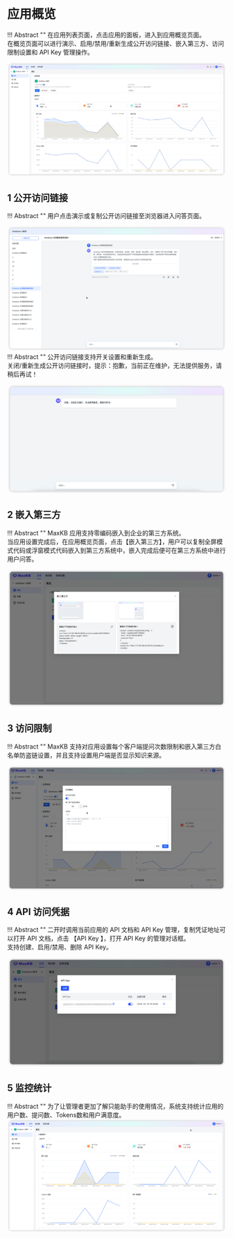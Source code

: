 
# 应用概览
!!! Abstract ""
    在应用列表页面，点击应用的面板，进入到应用概览页面。     
    在概览页面可以进行演示、启用/禁用/重新生成公开访问链接、嵌入第三方、访问限制设置和 API Key 管理操作。

![应用概览](../../img/index/UI.jpg)

## 1 公开访问链接
!!! Abstract ""
    用户点击演示或复制公开访问链接至浏览器进入问答页面。

![问答](../../img/app/QA.png)
!!! Abstract ""
    公开访问链接支持开关设置和重新生成。  
    关闭/重新生成公开访问链接时，提示：抱歉，当前正在维护，无法提供服务，请稍后再试！

![关闭服务](../../img/app/app-closed.png)

## 2 嵌入第三方
!!! Abstract ""
    MaxKB 应用支持零编码嵌入到企业的第三方系统。     
    当应用设置完成后，在应用概览页面，点击【嵌入第三方】，用户可以复制全屏模式代码或浮窗模式代码嵌入到第三方系统中，嵌入完成后便可在第三方系统中进行用户问答。

![嵌入第三方](<../../img/app/Embed third-party.png>)

## 3 访问限制
!!! Abstract ""
    MaxKB 支持对应用设置每个客户端提问次数限制和嵌入第三方白名单防盗链设置，并且支持设置用户端是否显示知识来源。

![访问限制](<../../img/app/Access restrictions.png>)


## 4 API 访问凭据
!!! Abstract ""
    二开时调用当前应用的 API 文档和 API Key 管理，复制凭证地址可以打开 API 文档，点击 【API Key 】，打开 API Key 的管理对话框。    
    支持创建、启用/禁用、删除 API Key。

![API key](../../img/app/app-apikey.png)


## 5 监控统计
!!! Abstract ""
    为了让管理者更加了解只能助手的使用情况，系统支持统计应用的用户数、提问数、Tokens数和用户满意度。
![监控统计](../../img/app/total.png)